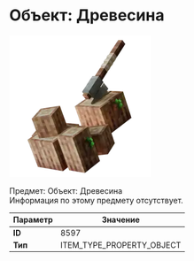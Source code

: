 # Объект: Древесина

![Item Image](../img/8597.webp?raw=true)

Предмет: Объект: Древесина<br>Информация по этому предмету отсутствует.


| Параметр | Значение |
|----------|----------|
| **ID** | 8597 |
| **Тип** | ITEM_TYPE_PROPERTY_OBJECT |

